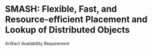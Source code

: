 # SMASH: Flexible, Fast, and Resource-efficient Placement and Lookup of Distributed Objects
Artifact Availability Requirement
